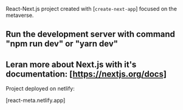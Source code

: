 React-Next.js project created with [`create-next-app`] focused on the metaverse.

## Run the development server with command "npm run dev" or "yarn dev"
## Leran more about Next.js with it's documentation: [https://nextjs.org/docs]

Project deployed on netlify:

[react-meta.netlify.app]